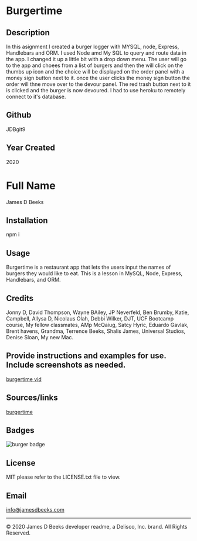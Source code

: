 # Burgertime

## Description
In this asignment I created a burger logger with MYSQL, node, Express, Handlebars and ORM.   I used Node amd My SQL to query and route data in the app. I changed it up a little bit with a drop down menu. The user will go to the app and choees from a list of burgers and then the will click on the thumbs up icon and the choice will be displayed on the order panel with a money sign button next to it. once the user clicks the money sign button the order will thne move over to the devour panel. The red trash button next to it is clicked and the burger is now devoured. I had to use heroku to remotely connect to it's database.

## Github
JDBgit9

## Year Created
2020

# Full Name
James D Beeks

## Installation
npm i

## Usage
Burgertime is a restaurant app that lets the users input the names of burgers they would like to eat. This is a lesson in MySQL, Node, Express, Handlebars, and ORM. 

## Credits
Jonny D, David Thompson, Wayne BAiley, JP Neverfeld, Ben Brumby, Katie, Campbell, Allysa D, Nicolaus Olah, Debbi Wilker, DJT, UCF Bootcamp course, My fellow classmates, AMp McQaiug, Satcy Hyric, Eduardo Gavlak, Brent havens, Grandma, Terrence Beeks, Shalis James, Universal Studios, Denise Sloan, My new Mac. 

## Provide instructions and examples for use. Include screenshots as needed.
[burgertime vid](https://drive.google.com/file/d/1MWroNGDZjdQraqILePElculg1kWNErT8/view)

## Sources/links
[burgertime](https://dashboard.heroku.com/apps/aqueous-taiga-71567)

## Badges
![burger badge](https://img.shields.io/github/license/JDBgit9/Burgertime)

## License 
MIT please refer to the LICENSE.txt file to view.

## Email
info@jamesdbeeks.com


---
© 2020 James D Beeks developer readme, a Delisco, Inc. brand. All Rights Reserved.





    
